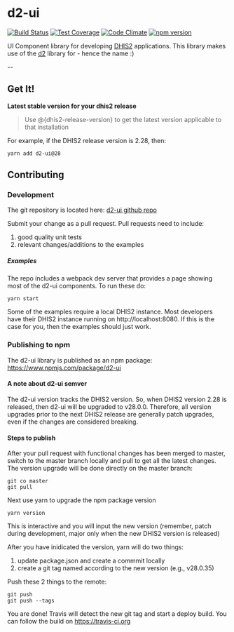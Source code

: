 # d2-ui

[![Build Status](https://travis-ci.org/dhis2/d2-ui.svg)](https://travis-ci.org/dhis2/d2-ui)
[![Test Coverage](https://codeclimate.com/github/dhis2/d2-ui/badges/coverage.svg)](https://codeclimate.com/github/dhis2/d2-ui/coverage)
[![Code Climate](https://codeclimate.com/github/dhis2/d2-ui/badges/gpa.svg)](https://codeclimate.com/github/dhis2/d2-ui)
[![npm version](https://badge.fury.io/js/d2-ui.svg)](https://badge.fury.io/js/d2-ui)

UI Component library for developing [DHIS2](http://www.dhis2.org) applications. This library makes use of the [d2](https://github.com/dhis2/d2) library for - hence the name :)

--

## Get It!

__Latest stable version for your dhis2 release__

> Use @{dhis2-release-version} to get the latest version applicable to that installation

For example, if the DHIS2 release version is 2.28, then:
```
yarn add d2-ui@28
```

## Contributing

### Development

The git repository is located here: [d2-ui github repo](https://github.com/dhis2/d2-ui)

Submit your change as a pull request. Pull requests need to include:
1. good quality unit tests
2. relevant changes/additions to the examples

##### Examples
The repo includes a webpack dev server that provides a page showing most of the d2-ui components. To run these do:
```
yarn start
```

Some of the examples require a local DHIS2 instance. Most developers have their DHIS2 instance running on http://localhost:8080. If this is the case for you, then the examples should just work.


### Publishing to npm

The d2-ui library is published as an npm package: https://www.npmjs.com/package/d2-ui

#### A note about d2-ui semver
The d2-ui version tracks the DHIS2 version. So, when DHIS2 version 2.28 is released, then d2-ui will be upgraded to v28.0.0. Therefore, all version upgrades prior to the next DHIS2 release are generally patch upgrades, even if the changes are considered breaking.

#### Steps to publish

After your pull request with functional changes has been merged to master, switch to the master branch locally and pull to get all the latest changes. The version upgrade will be done directly on the master branch:

```
git co master
git pull
```

Next use yarn to upgrade the npm package version
```
yarn version
```
This is interactive and you will input the new version (remember, patch during development, major only when the new DHIS2 version is released)

After you have inidicated the version, yarn will do two things:
1. update package.json and create a commmit locally
2. create a git tag named according to the new version (e.g., v28.0.35)

Push these 2 things to the remote:
```
git push
git push --tags
```

You are done! Travis will detect the new git tag and start a deploy build. You can follow the build on https://travis-ci.org






